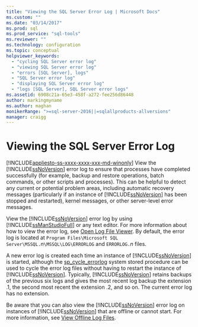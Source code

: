 ```yaml
---
title: "Viewing the SQL Server Error Log | Microsoft Docs"
ms.custom: ""
ms.date: "03/14/2017"
ms.prod: sql
ms.prod_service: "sql-tools"
ms.reviewer: ""
ms.technology: configuration
ms.topic: conceptual
helpviewer_keywords: 
  - "cycling SQL Server error log"
  - "viewing SQL Server error log"
  - "errors [SQL Server], logs"
  - "SQL Server error log"
  - "displaying SQL Server error log"
  - "logs [SQL Server], SQL Server error logs"
ms.assetid: 6908c21a-65e3-458f-a272-fee256d86448
author: markingmyname
ms.author: maghan
monikerRange: ">=sql-server-2016||=sqlallproducts-allversions"
manager: craigg
---
```

# Viewing the SQL Server Error Log
[!INCLUDE[appliesto-ss-xxxx-xxxx-xxx-md-winonly](../../includes/appliesto-ss-xxxx-xxxx-xxx-md-winonly.md)]
  View the [!INCLUDE[ssNoVersion](../../includes/ssnoversion-md.md)] error log to ensure that processes have completed successfully (for example, backup and restore operations, batch commands, or other scripts and processes). This can be helpful to detect any current or potential problem areas, including automatic recovery messages (particularly if an instance of [!INCLUDE[ssNoVersion](../../includes/ssnoversion-md.md)] has been stopped and restarted), kernel messages, or other server-level error messages.  
  
 View the [!INCLUDE[ssNoVersion](../../includes/ssnoversion-md.md)] error log by using [!INCLUDE[ssManStudioFull](../../includes/ssmanstudiofull-md.md)] or any text editor. For more information about how to view the error log, see [Open Log File Viewer](../../relational-databases/logs/open-log-file-viewer.md). By default, the error log is located at `Program Files\Microsoft SQL Server\MSSQL.`*n*`\MSSQL\LOG\ERRORLOG` and `ERRORLOG.`*n* files.  
  
 A new error log is created each time an instance of [!INCLUDE[ssNoVersion](../../includes/ssnoversion-md.md)] is started, although the [sp_cycle_errorlog](../../relational-databases/system-stored-procedures/sp-cycle-errorlog-transact-sql.md) system stored procedure can be used to cycle the error log files without having to restart the instance of [!INCLUDE[ssNoVersion](../../includes/ssnoversion-md.md)]. Typically, [!INCLUDE[ssNoVersion](../../includes/ssnoversion-md.md)] retains backups of the previous six logs and gives the most recent log backup the extension .1, the second most recent the extension .2, and so on. The current error log has no extension.  
  
 Be aware that you can also view the [!INCLUDE[ssNoVersion](../../includes/ssnoversion-md.md)] error log on instances of [!INCLUDE[ssNoVersion](../../includes/ssnoversion-md.md)] that are offline or cannot start. For more information, see [View Offline Log Files](../../relational-databases/logs/view-offline-log-files.md).  
  
  
